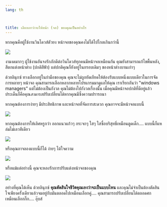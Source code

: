 ```yaml
---
lang: th



title: เลือกเอาว่าจะให้หน้า (จอ) ของคุณเป็นอย่างไร
---
```


หากคุณคือผู้ใช้งานวินโดวส์ตัวยง หน้าจอของคุณคงไม่ได้ไปไกลเกินกว่านี้

<img src="Images/windows_vista.jpg" />

งามงดมากๆ ผู้ใช้งานอันจงรักภักดีต่อวินโดวส์ทุกคนมีหน้าจอเหมือนกัน คุณยังสามารถแก้ไขพื้นหลัง, สีตกแต่งหน้าต่าง (ปกติสีฟ้า) แต่ปกติคุณก็ยังอยู่ในกรอบเดิมๆ ของหน้าต่างบานเก่าๆ

ด้วยลินุกซ์ ทางเลือกอยู่ในกำมือของคุณ คุณจะไม่ถูกยัดเยียดให้ต้องรับแบบหนึ่งแบบเดียวในการจัดการหลายๆ หน้าจอ คุณสามารถเลือกหลากหลายโปรแกรมมาดูแลให้คุณ เราเรียกกันว่า "windows managers" แต่ไม่ต้องเป็นกังวล คุณไม่ต้องไปกังวลเรื่องนั้น เมื่อคุณมีหน้าจอปกติที่ดีอยู่แล้ว ประเด็นก็คือคุณ<i>สามารถ</i>ปรับเปลี่ยนได้หากคุณมีซึ่งความปรารถนา

หากคุณต้องการง่ายๆ มีประสิทธิภาพ และหน้าจอที่จัดการสะดวก คุณอาจจะมีหน้าจอแบบนี้

<img src="Images/ubuntu.jpg"/>

หากคุณต้องการให้เลิศหรูกว่า ออกแนวแก้วๆ กระจกๆ ใสๆ ใสซื่อบริสุทธิ์เหมือนตูดเด็ก.... แบบนี้ก็แหล่มไม่เลวทีเดียว

<img src="Images/kde.png" />

หรือคุณอาจลองแบบนี้ก็ได้ ง่ายๆ ได้ใจความ

<img src="Images/xfce.jpg" />

หรือแม้แต่อย่างนี้ คุณจะหลงรักการปรับแต่งหน้าจอของคุณ

<img src="Images/wm.jpg" />

อย่างที่คุณได้เห็น ด้วยลินุกซ์ <b>คุณตัดสินใจชีวิตคุณเองว่าจะเป็นแบบไหน</b> และคุณไม่จำเป็นต้องตัดสินใจเพียงครั้งเดียวแล้วจมอยู่กับมันตลอดไปเหมือนเลือกคู่.... คุณสามารถปรับเปลี่ยนได้ตลอดศก เหมือนเลือกกิ๊ก.... อุ๊บส์




